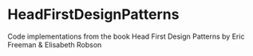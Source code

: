# HeadFirstDesignPatterns
Code implementations from the book Head First Design Patterns by Eric Freeman &amp; Elisabeth Robson
